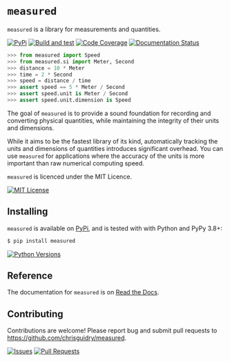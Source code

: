 # `measured`

`measured` is a library for measurements and quantities.

[![PyPi](https://img.shields.io/pypi/v/measured)](https://pypi.org/project/measured)
[![Build and test](https://github.com/chrisguidry/measured/actions/workflows/build-and-test.yml/badge.svg?event=push)](https://github.com/chrisguidry/measured/actions)
[![Code Coverage](https://img.shields.io/codecov/c/github/chrisguidry/measured?flag=python-3.10)](https://app.codecov.io/gh/chrisguidry/measured/)
[![Documentation Status](https://readthedocs.org/projects/measured/badge/?version=latest)](https://measured.readthedocs.io/en/latest/?badge=latest)

```python
>>> from measured import Speed
>>> from measured.si import Meter, Second
>>> distance = 10 * Meter
>>> time = 2 * Second
>>> speed = distance / time
>>> assert speed == 5 * Meter / Second
>>> assert speed.unit is Meter / Second
>>> assert speed.unit.dimension is Speed
```

The goal of `measured` is to provide a sound foundation for recording and converting
physical quantities, while maintaining the integrity of their units and dimensions.

While it aims to be the fastest library of its kind, automatically tracking the units
and dimensions of quantities introduces significant overhead.  You can use `measured`
for applications where the accuracy of the units is more important than raw numerical
computing speed.

`measured` is licenced under the MIT Licence.

[![MIT License](https://img.shields.io/github/license/chrisguidry/measured)](https://github.com/chrisguidry/measured/blob/main/LICENSE.txt)

## Installing

`measured` is available on [PyPi](https://pypi.org/project/measured), and is tested with
with Python and PyPy 3.8+:

```bash
$ pip install measured
```
[![Python Versions](https://img.shields.io/pypi/pyversions/measured)](https://pypi.org/project/measured)

## Reference

The documentation for `measured` is on [Read the
Docs](https://measured.readthedocs.io/).

## Contributing

Contributions are welcome!  Please report bug and submit pull requests to
https://github.com/chrisguidry/measured.

[![Issues](https://img.shields.io/github/issues/chrisguidry/measured)](https://github.com/chrisguidry/measured/issues) [![Pull Requests](https://img.shields.io/github/issues-pr/chrisguidry/measured)](https://github.com/chrisguidry/measured/pulls)
